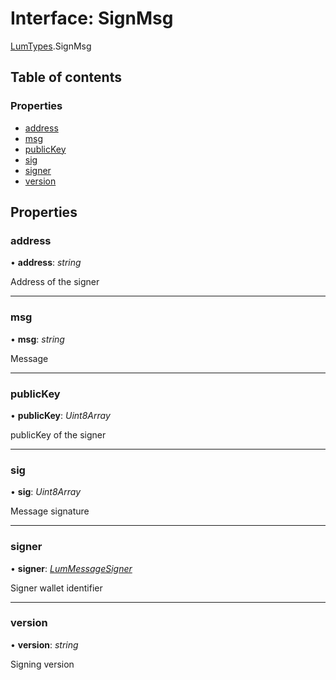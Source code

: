 # Interface: SignMsg

[LumTypes](../modules/lumtypes.md).SignMsg

## Table of contents

### Properties

- [address](lumtypes.signmsg.md#address)
- [msg](lumtypes.signmsg.md#msg)
- [publicKey](lumtypes.signmsg.md#publickey)
- [sig](lumtypes.signmsg.md#sig)
- [signer](lumtypes.signmsg.md#signer)
- [version](lumtypes.signmsg.md#version)

## Properties

### address

• **address**: *string*

Address of the signer

___

### msg

• **msg**: *string*

Message

___

### publicKey

• **publicKey**: *Uint8Array*

publicKey of the signer

___

### sig

• **sig**: *Uint8Array*

Message signature

___

### signer

• **signer**: [*LumMessageSigner*](../enums/lumconstants.lummessagesigner.md)

Signer wallet identifier

___

### version

• **version**: *string*

Signing version
